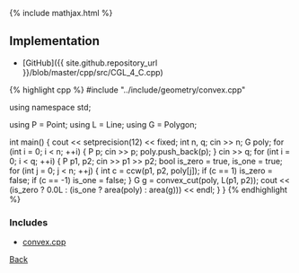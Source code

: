 {% include mathjax.html %}



## Implementation

- [GitHub]({{ site.github.repository_url }}/blob/master/cpp/src/CGL_4_C.cpp)

{% highlight cpp %}
#include "../include/geometry/convex.cpp"

using namespace std;

using P = Point<float11>;
using L = Line<float11>;
using G = Polygon<float11>;

int main() {
  cout << setprecision(12) << fixed;
  int n, q;
  cin >> n;
  G poly;
  for (int i = 0; i < n; ++i) {
    P p;
    cin >> p;
    poly.push_back(p);
  }
  cin >> q;
  for (int i = 0; i < q; ++i) {
    P p1, p2;
    cin >> p1 >> p2;
    bool is_zero = true, is_one = true;
    for (int j = 0; j < n; ++j) {
      int c = ccw(p1, p2, poly[j]);
      if (c == 1) is_zero = false;
      if (c == -1) is_one = false;
    }
    G g = convex_cut(poly, L(p1, p2));
    cout << (is_zero ? 0.0L : (is_one ? area(poly) : area(g))) << endl;
  }
}
{% endhighlight %}

### Includes

- [convex.cpp](../include/geometry/convex)

[Back](..)
